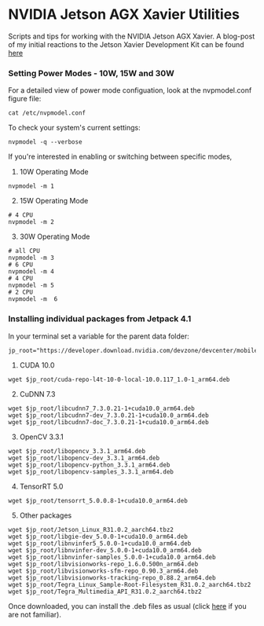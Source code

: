# NVIDIA Jetson AGX Xavier Utilities

Scripts and tips for working with the NVIDIA Jetson AGX Xavier. A blog-post of my initial reactions to the Jetson Xavier Development Kit can be found [here](https://shreyasskandan.github.io/posts/jetsonxavier-initialthoughts/)

### Setting Power Modes - 10W, 15W and 30W

For a detailed view of power mode configuation, look at the nvpmodel.conf figure file:
```
cat /etc/nvpmodel.conf
```
To check your system's current settings:
```
nvpmodel -q --verbose
```

If you're interested in enabling or switching between specific modes,

1. 10W Operating Mode
```
nvpmodel -m 1
```

2. 15W Operating Mode
```
# 4 CPU 
nvpmodel -m 2
```

3. 30W Operating Mode
```
# all CPU
nvpmodel -m 3
# 6 CPU
nvpmodel -m 4
# 4 CPU
nvpmodel -m 5
# 2 CPU 
nvpmodel -m  6
```



### Installing individual packages from Jetpack 4.1

In your terminal set a variable for the parent data folder:
```
jp_root="https://developer.download.nvidia.com/devzone/devcenter/mobile/jetpack_l4t/4.1/walpdzz/JetPackL4T_4.1_b5"
```
1. CUDA 10.0
```
wget $jp_root/cuda-repo-l4t-10-0-local-10.0.117_1.0-1_arm64.deb
```

2. CuDNN 7.3
```
wget $jp_root/libcudnn7_7.3.0.21-1+cuda10.0_arm64.deb
wget $jp_root/libcudnn7-dev_7.3.0.21-1+cuda10.0_arm64.deb
wget $jp_root/libcudnn7-doc_7.3.0.21-1+cuda10.0_arm64.deb
```

3. OpenCV 3.3.1
```
wget $jp_root/libopencv_3.3.1_arm64.deb
wget $jp_root/libopencv-dev_3.3.1_arm64.deb
wget $jp_root/libopencv-python_3.3.1_arm64.deb
wget $jp_root/libopencv-samples_3.3.1_arm64.deb
```

4. TensorRT 5.0
```
wget $jp_root/tensorrt_5.0.0.8-1+cuda10.0_arm64.deb
```

5. Other packages
```
wget $jp_root/Jetson_Linux_R31.0.2_aarch64.tbz2
wget $jp_root/libgie-dev_5.0.0-1+cuda10.0_arm64.deb
wget $jp_root/libnvinfer5_5.0.0-1+cuda10.0_arm64.deb
wget $jp_root/libnvinfer-dev_5.0.0-1+cuda10.0_arm64.deb
wget $jp_root/libnvinfer-samples_5.0.0-1+cuda10.0_arm64.deb
wget $jp_root/libvisionworks-repo_1.6.0.500n_arm64.deb
wget $jp_root/libvisionworks-sfm-repo_0.90.3_arm64.deb
wget $jp_root/libvisionworks-tracking-repo_0.88.2_arm64.deb
wget $jp_root/Tegra_Linux_Sample-Root-Filesystem_R31.0.2_aarch64.tbz2
wget $jp_root/Tegra_Multimedia_API_R31.0.2_aarch64.tbz2
```
Once downloaded, you can install the .deb files as usual (click [here](https://unix.stackexchange.com/questions/159094/how-to-install-a-deb-file-by-dpkg-i-or-by-apt) if you are not familiar).
